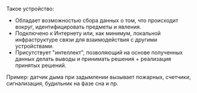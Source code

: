 Такое устройство:
- Обладает возможностью сбора данных о том, что происходит вокруг, идентифицировать предметы и явления.
- Подключено к Интернету или, как минимум, локальной инфраструктуре связи для взаимодействия с другими устройствами.
- Присутствует "интеллект", позволяющий на основе полученных данных делать выводы и принимать решения + реализация принятых решений. 

Пример: датчик дыма при задымлении вызывает пожарных, счетчики, сигнализация, будильник на фазе сна и пр.